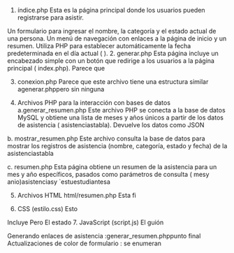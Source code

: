 1. índice.php
Esta es la página principal donde los usuarios pueden registrarse para asistir.

Un formulario para ingresar el nombre, la categoría y el estado actual de una persona.
Un menú de navegación con enlaces a la página de inicio y un resumen.
Utiliza PHP para establecer automáticamente la fecha predeterminada en el día actual ( <?php echo date('Y-m-d'); ?>).
2. generar.php
Esta página incluye un encabezado simple con un botón que redirige a los usuarios a la página principal ( index.php). Parece que

3. conexion.php
Parece que este archivo tiene una estructura similar agenerar.phppero sin ninguna

4. Archivos PHP para la interacción con bases de datos
a.generar_resumen.php​
Este archivo PHP se conecta a la base de datos MySQL y obtiene una lista de meses y años únicos a partir de los datos de asistencia ( asistenciastabla). Devuelve los datos como JSON

b. mostrar_resumen.php
Este archivo consulta la base de datos para mostrar los registros de asistencia (nombre, categoría, estado y fecha) de la asistenciastabla

c. resumen.php
Esta página obtiene un resumen de la asistencia para un mes y año específicos, pasados ​​como parámetros de consulta ( mesy anio)asistenciasy `estuestudiantesa

5. Archivos HTML
html/resumen.php
Esta fi

6. CSS (estilo.css)
Esto

Incluye
Pero
El estado
7. JavaScript (script.js)
El guión

Generando enlaces de asistencia :generar_resumen.phppunto final
Actualizaciones de color de formulario : se enumeran
